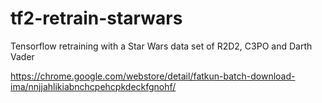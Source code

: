 # tf2-retrain-starwars
Tensorflow retraining with a Star Wars data set of R2D2, C3PO and Darth Vader


https://chrome.google.com/webstore/detail/fatkun-batch-download-ima/nnjjahlikiabnchcpehcpkdeckfgnohf/
